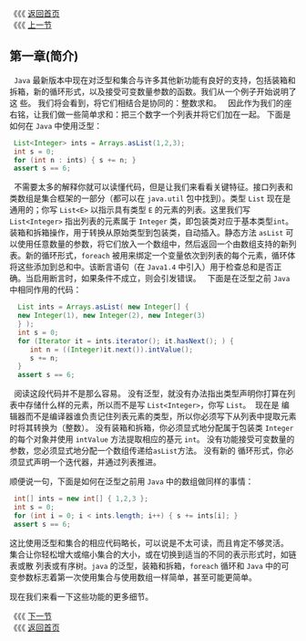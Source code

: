 《《《 [返回首页](../README.md)    <br/>
《《《 [上一节](../Preface.md)


## 第一章(简介)
 
`Java` 最新版本中现在对泛型和集合与许多其他新功能有良好的支持，包括装箱和拆箱，新的循环形式，以及接受可变数量参数的函数。我们从一个例子开始说明了这
些。 我们将会看到，将它们相结合是协同的：整数求和。
 
因此作为我们的座右铭，让我们做一些简单求和：把三个数字一个列表并将它们加在一起。 下面是如何在 `Java` 中使用泛型：   

```java
 List<Integer> ints = Arrays.asList(1,2,3);
 int s = 0;
 for (int n : ints) { s += n; }
 assert s == 6;
```
 
不需要太多的解释你就可以读懂代码，但是让我们来看看关键特征。接口列表和类数组是集合框架的一部分（都可以在 `java.util` 包中找到）。类型 `List` 现在是
通用的；你写 `List<E>` 以指示具有类型 `E` 的元素的列表。这里我们写 `List<Integer>` 指出列表的元素属于 `Integer` 类，即包装类对应于基本类型`int`。
装箱和拆箱操作，用于转换从原始类型到包装类，自动插入。静态方法 `asList` 可以使用任意数量的参数，将它们放入一个数组中，然后返回一个由数组支持的新列
表。新的循环形式，`foreach` 被用来绑定一个变量依次到列表的每个元素，循环体将这些添加到总和中。该断言语句（在 `Java1.4` 中引入）用于检查总和是否正
确。当启用断言时，如果条件不成立，则会引发错误。
 
下面是在泛型之前 `Java` 中相同作用的代码：

```java
  List ints = Arrays.asList( new Integer[] {
  new Integer(1), new Integer(2), new Integer(3)
  } );
  int s = 0;
  for (Iterator it = ints.iterator(); it.hasNext(); ) {
     int n = ((Integer)it.next()).intValue();
     s += n;
  }
  assert s == 6;
```
 
阅读这段代码并不是那么容易。 没有泛型，就没有办法指出类型声明你打算在列表中存储什么样的元素，所以而不是写 `List<Integer>`，你写 `List`。  现在是
编辑器而不是编译器谁负责记住列表元素的类型，所以你必须写下从列表中提取元素时将其转换为（整数）。 没有装箱和拆箱，你必须显式地分配属于包装类 
`Integer` 的每个对象并使用 `intValue` 方法提取相应的基元 `int`。 没有功能接受可变数量的参数，您必须显式地分配一个数组传递给`asList`方法。 没有新的
循环形式，你必须显式声明一个迭代器，并通过列表推进。

顺便说一句，下面是如何在泛型之前用 `Java` 中的数组做同样的事情：

```java
 int[] ints = new int[] { 1,2,3 };
 int s = 0;
 for (int i = 0; i < ints.length; i++) { s += ints[i]; }
 assert s == 6;
```

这比使用泛型和集合的相应代码略长，可以说是不太可读，而且肯定不够灵活。 集合让你轻松增大或缩小集合的大小，或在切换到适当的不同的表示形式时，如链表或散
列表或有序树。`java` 的泛型，装箱和拆箱，`foreach` 循环和 `Java` 中的可变参数标志着第一次使用集合与使用数组一样简单，甚至可能更简单。

现在我们来看一下这些功能的更多细节。

《《《 [下一节](01_Generics.md)     <br/>
《《《 [返回首页](../README.md)
